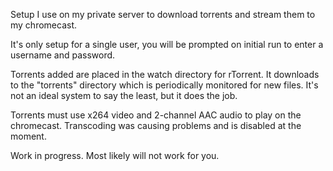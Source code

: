 Setup I use on my private server to download torrents and stream them to my chromecast.

It's only setup for a single user, you will be prompted on initial run to enter a username and password.

Torrents added are placed in the watch directory for rTorrent.  It downloads to the "torrents" directory
which is periodically monitored for new files.  It's not an ideal system to say the least, but it does the job.

Torrents must use x264 video and 2-channel AAC audio to play on the chromecast.  Transcoding was causing problems 
and is disabled at the moment.

Work in progress. Most likely will not work for you.